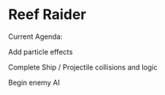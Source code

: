 Reef Raider
=================

Current Agenda:

Add particle effects

Complete Ship / Projectile collisions and logic

Begin enemy AI
